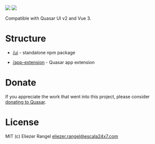 <img src="https://img.shields.io/npm/v/quasar-ui-q-dynamic-form.svg?label=quasar-ui-q-dynamic-form">
<img src="https://img.shields.io/npm/v/quasar-app-extension-q-dynamic-form.svg?label=quasar-app-extension-q-dynamic-form">

Compatible with Quasar UI v2 and Vue 3.

# Structure
* [/ui](ui) - standalone npm package

* [/app-extension](app-extension) - Quasar app extension


# Donate
If you appreciate the work that went into this project, please consider [donating to Quasar](https://donate.quasar.dev).

# License
MIT (c) Eliezer Rangel <eliezer.rangel@escala24x7.com>
